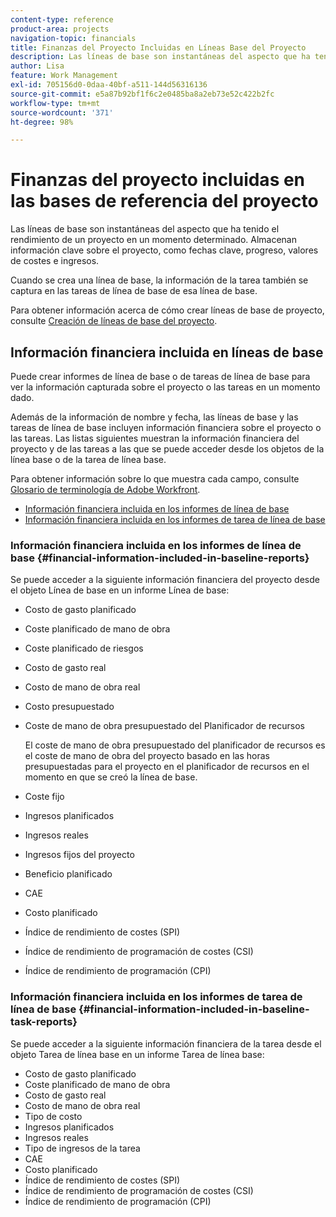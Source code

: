 ```yaml
---
content-type: reference
product-area: projects
navigation-topic: financials
title: Finanzas del Proyecto Incluidas en Líneas Base del Proyecto
description: Las líneas de base son instantáneas del aspecto que ha tenido el rendimiento de un proyecto en un momento determinado. Almacenan información clave sobre el proyecto, como fechas clave, progreso, valores de costes e ingresos.
author: Lisa
feature: Work Management
exl-id: 705156d0-0daa-40bf-a511-144d56316136
source-git-commit: e5a87b92bf1f6c2e0485ba8a2eb73e52c422b2fc
workflow-type: tm+mt
source-wordcount: '371'
ht-degree: 98%

---
```


# Finanzas del proyecto incluidas en las bases de referencia del proyecto

Las líneas de base son instantáneas del aspecto que ha tenido el rendimiento de un proyecto en un momento determinado. Almacenan información clave sobre el proyecto, como fechas clave, progreso, valores de costes e ingresos.

Cuando se crea una línea de base, la información de la tarea también se captura en las tareas de línea de base de esa línea de base.

Para obtener información acerca de cómo crear líneas de base de proyecto, consulte [Creación de líneas de base del proyecto](../../../manage-work/projects/create-projects/create-baselines.md).

## Información financiera incluida en líneas de base

Puede crear informes de línea de base o de tareas de línea de base para ver la información capturada sobre el proyecto o las tareas en un momento dado.

Además de la información de nombre y fecha, las líneas de base y las tareas de línea de base incluyen información financiera sobre el proyecto o las tareas. Las listas siguientes muestran la información financiera del proyecto y de las tareas a las que se puede acceder desde los objetos de la línea base o de la tarea de línea base.

Para obtener información sobre lo que muestra cada campo, consulte [Glosario de terminología de Adobe Workfront](../../../workfront-basics/navigate-workfront/workfront-navigation/workfront-terminology-glossary.md).

* [Información financiera incluida en los informes de línea de base](#financial-information-included-in-baseline-reports)
* [Información financiera incluida en los informes de tarea de línea de base](#financial-information-included-in-baseline-task-reports)

### Información financiera incluida en los informes de línea de base {#financial-information-included-in-baseline-reports}

Se puede acceder a la siguiente información financiera del proyecto desde el objeto Línea de base en un informe Línea de base:

* Costo de gasto planificado
* Coste planificado de mano de obra
* Coste planificado de riesgos
* Costo de gasto real
* Costo de mano de obra real
* Costo presupuestado
* Coste de mano de obra presupuestado del Planificador de recursos

  El coste de mano de obra presupuestado del planificador de recursos es el coste de mano de obra del proyecto basado en las horas presupuestadas para el proyecto en el planificador de recursos en el momento en que se creó la línea de base.

* Coste fijo
* Ingresos planificados
* Ingresos reales
* Ingresos fijos del proyecto
* Beneficio planificado
* CAE
* Costo planificado
* Índice de rendimiento de costes (SPI)
* Índice de rendimiento de programación de costes (CSI)
* Índice de rendimiento de programación (CPI)

### Información financiera incluida en los informes de tarea de línea de base {#financial-information-included-in-baseline-task-reports}

Se puede acceder a la siguiente información financiera de la tarea desde el objeto Tarea de línea base en un informe Tarea de línea base:

* Costo de gasto planificado
* Coste planificado de mano de obra
* Costo de gasto real
* Costo de mano de obra real
* Tipo de costo
* Ingresos planificados
* Ingresos reales
* Tipo de ingresos de la tarea
* CAE
* Costo planificado
* Índice de rendimiento de costes (SPI)
* Índice de rendimiento de programación de costes (CSI)
* Índice de rendimiento de programación (CPI)
